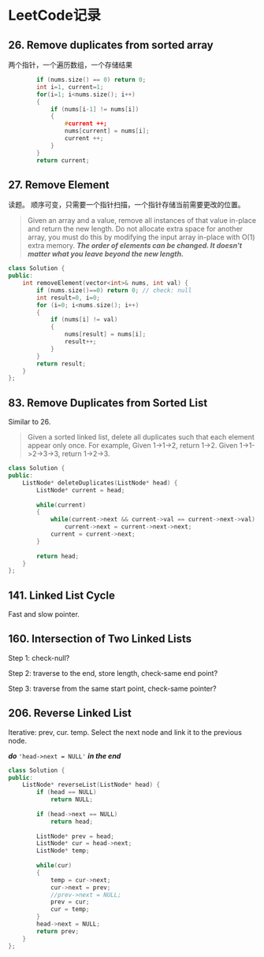 # LeetCode记录
## 26. Remove duplicates from sorted array
两个指针，一个遍历数组，一个存储结果
```cpp
        if (nums.size() == 0) return 0;
        int i=1, current=1;
        for(i=1; i<nums.size(); i++)
        {
            if (nums[i-1] != nums[i])
            {
                #current ++;
                nums[current] = nums[i];
                current ++;
            }
        }
        return current;
```

## 27. Remove Element
读题。 顺序可变，只需要一个指针扫描，一个指针存储当前需要更改的位置。
> Given an array and a value, remove all instances of that value in-place and return the new length.
> Do not allocate extra space for another array, you must do this by modifying the input array in-place with O(1) extra memory.
> ***The order of elements can be changed. It doesn't matter what you leave beyond the new length.***

```cpp
class Solution {
public:
    int removeElement(vector<int>& nums, int val) {
        if (nums.size()==0) return 0; // check: null
        int result=0, i=0;
        for (i=0; i<nums.size(); i++)
        {
            if (nums[i] != val)
            {
                nums[result] = nums[i];
                result++;
            }
        }
        return result;
    }
};
```
## 83. Remove Duplicates from Sorted List 
Similar to 26.
> Given a sorted linked list, delete all duplicates such that each element appear only once.
> For example,
> Given 1->1->2, return 1->2.
> Given 1->1->2->3->3, return 1->2->3.

```cpp
class Solution {
public:
    ListNode* deleteDuplicates(ListNode* head) {
        ListNode* current = head;
        
        while(current)
        {
            while(current->next && current->val == current->next->val)
                current->next = current->next->next;
            current = current->next;
        }
        
        return head;
    }
};
```
## 141. Linked List Cycle
Fast and slow pointer.

## 160. Intersection of Two Linked Lists
Step 1: check-null?

Step 2: traverse to the end, store length, check-same end point?

Step 3: traverse from the same start point, check-same pointer?

## 206. Reverse Linked List

Iterative: prev, cur. temp. Select the next node and link it to the previous node.

***do*** ```'head->next = NULL'``` ***in the end*** 

```cpp
class Solution {
public:
    ListNode* reverseList(ListNode* head) {
        if (head == NULL)
            return NULL;
            
        if (head->next == NULL)
            return head;
            
        ListNode* prev = head;
        ListNode* cur = head->next;
        ListNode* temp;
        
        while(cur)
        {
            temp = cur->next;
            cur->next = prev;
            //prev->next = NULL;
            prev = cur;
            cur = temp;
        }
        head->next = NULL;
        return prev;
    }
};
```


